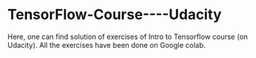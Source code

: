 # TensorFlow-Course----Udacity
Here, one can find solution of exercises of Intro to Tensorflow course (on Udacity).
All the exercises have been done on Google colab.
